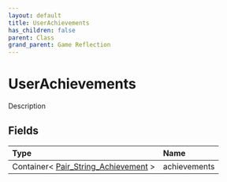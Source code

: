 ```yaml
---
layout: default
title: UserAchievements
has_children: false
parent: Class
grand_parent: Game Reflection
---
```

# UserAchievements
Description 

## Fields

| Type | Name |
|:----------|:--------------|
| Container< [Pair_String_Achievement](/riftbreaker-wiki/docs/game-reflection/classes/pair__string__achievement/) > | achievements |

